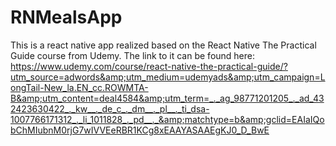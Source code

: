 # RNMealsApp
This is a react native app realized based on the React Native The Practical Guide course from Udemy. The link to it can be found here: https://www.udemy.com/course/react-native-the-practical-guide/?utm_source=adwords&amp;utm_medium=udemyads&amp;utm_campaign=LongTail-New_la.EN_cc.ROWMTA-B&amp;utm_content=deal4584&amp;utm_term=_._ag_98771201205_._ad_432423630422_._kw__._de_c_._dm__._pl__._ti_dsa-1007766171312_._li_1011828_._pd__._&amp;matchtype=b&amp;gclid=EAIaIQobChMIubnM0rjG7wIVVEeRBR1KCg8xEAAYASAAEgKJ0_D_BwE
